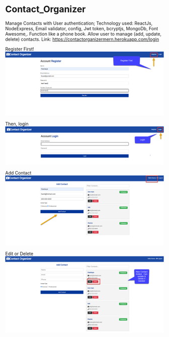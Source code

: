 # Contact_Organizer
Manage Contacts with User authentication; 
Technology used: ReactJs, NodeExpress, Email validator, config, Jwt token, bcryptjs, MongoDb, Font Awesome,.
Function like a phone book.  Allow user to manage (add, update, delete) contacts.
Link:  https://contactorganizermern.herokuapp.com/login

Register First!
![alt text](https://github.com/AbrahamTesla/Contact_Organizer/blob/master/client/src/Image/register.png) 

Then, login
![alt text](https://github.com/AbrahamTesla/Contact_Organizer/blob/master/client/src/Image/login.png) 

Add Contact
![alt text](https://github.com/AbrahamTesla/Contact_Organizer/blob/master/client/src/Image/addContact.png) 

Edit or Delete
![alt text](https://github.com/AbrahamTesla/Contact_Organizer/blob/master/client/src/Image/editAndDelete.png) 


